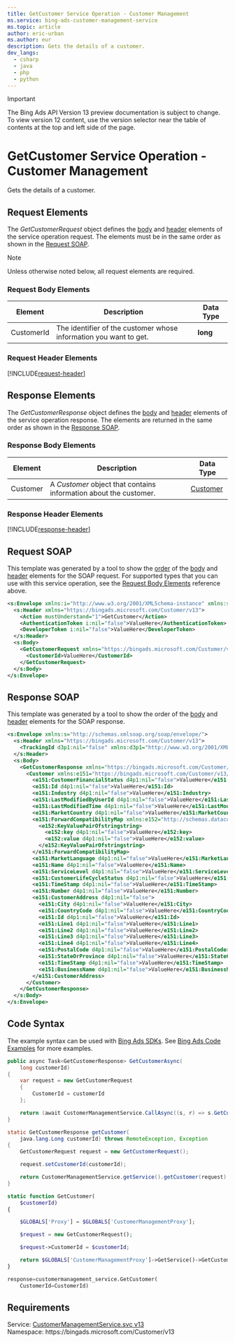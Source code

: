 ```yaml
---
title: GetCustomer Service Operation - Customer Management
ms.service: bing-ads-customer-management-service
ms.topic: article
author: eric-urban
ms.author: eur
description: Gets the details of a customer.
dev_langs: 
  - csharp
  - java
  - php
  - python
---
```

> [!IMPORTANT]
> The Bing Ads API Version 13 preview documentation is subject to change. To view version 12 content, use the version selector near the table of contents at the top and left side of the page.

# GetCustomer Service Operation - Customer Management
Gets the details of a customer.

## <a name="request"></a>Request Elements
The *GetCustomerRequest* object defines the [body](#request-body) and [header](#request-header) elements of the service operation request. The elements must be in the same order as shown in the [Request SOAP](#request-soap). 

> [!NOTE]
> Unless otherwise noted below, all request elements are required.

### <a name="request-body"></a>Request Body Elements

|Element|Description|Data Type|
|-----------|---------------|-------------|
|<a name="customerid"></a>CustomerId|The identifier of the customer whose information you want to get.|**long**|

### <a name="request-header"></a>Request Header Elements
[!INCLUDE[request-header](./includes/request-header.md)]

## <a name="response"></a>Response Elements
The *GetCustomerResponse* object defines the [body](#response-body) and [header](#response-header) elements of the service operation response. The elements are returned in the same order as shown in the [Response SOAP](#response-soap).

### <a name="response-body"></a>Response Body Elements

|Element|Description|Data Type|
|-----------|---------------|-------------|
|<a name="customer"></a>Customer|A *Customer* object that contains information about the customer.|[Customer](customer.md)|

### <a name="response-header"></a>Response Header Elements
[!INCLUDE[response-header](./includes/response-header.md)]

## <a name="request-soap"></a>Request SOAP
This template was generated by a tool to show the [order](../guides/services-protocol.md#element-order) of the [body](#request-body) and [header](#request-header) elements for the SOAP request. For supported types that you can use with this service operation, see the [Request Body Elements](#request-header) reference above.

```xml
<s:Envelope xmlns:i="http://www.w3.org/2001/XMLSchema-instance" xmlns:s="http://schemas.xmlsoap.org/soap/envelope/">
  <s:Header xmlns="https://bingads.microsoft.com/Customer/v13">
    <Action mustUnderstand="1">GetCustomer</Action>
    <AuthenticationToken i:nil="false">ValueHere</AuthenticationToken>
    <DeveloperToken i:nil="false">ValueHere</DeveloperToken>
  </s:Header>
  <s:Body>
    <GetCustomerRequest xmlns="https://bingads.microsoft.com/Customer/v13">
      <CustomerId>ValueHere</CustomerId>
    </GetCustomerRequest>
  </s:Body>
</s:Envelope>
```

## <a name="response-soap"></a>Response SOAP
This template was generated by a tool to show the order of the [body](#response-body) and [header](#response-header) elements for the SOAP response.

```xml
<s:Envelope xmlns:s="http://schemas.xmlsoap.org/soap/envelope/">
  <s:Header xmlns="https://bingads.microsoft.com/Customer/v13">
    <TrackingId d3p1:nil="false" xmlns:d3p1="http://www.w3.org/2001/XMLSchema-instance">ValueHere</TrackingId>
  </s:Header>
  <s:Body>
    <GetCustomerResponse xmlns="https://bingads.microsoft.com/Customer/v13">
      <Customer xmlns:e151="https://bingads.microsoft.com/Customer/v13/Entities" d4p1:nil="false" xmlns:d4p1="http://www.w3.org/2001/XMLSchema-instance">
        <e151:CustomerFinancialStatus d4p1:nil="false">ValueHere</e151:CustomerFinancialStatus>
        <e151:Id d4p1:nil="false">ValueHere</e151:Id>
        <e151:Industry d4p1:nil="false">ValueHere</e151:Industry>
        <e151:LastModifiedByUserId d4p1:nil="false">ValueHere</e151:LastModifiedByUserId>
        <e151:LastModifiedTime d4p1:nil="false">ValueHere</e151:LastModifiedTime>
        <e151:MarketCountry d4p1:nil="false">ValueHere</e151:MarketCountry>
        <e151:ForwardCompatibilityMap xmlns:e152="http://schemas.datacontract.org/2004/07/System.Collections.Generic" d4p1:nil="false">
          <e152:KeyValuePairOfstringstring>
            <e152:key d4p1:nil="false">ValueHere</e152:key>
            <e152:value d4p1:nil="false">ValueHere</e152:value>
          </e152:KeyValuePairOfstringstring>
        </e151:ForwardCompatibilityMap>
        <e151:MarketLanguage d4p1:nil="false">ValueHere</e151:MarketLanguage>
        <e151:Name d4p1:nil="false">ValueHere</e151:Name>
        <e151:ServiceLevel d4p1:nil="false">ValueHere</e151:ServiceLevel>
        <e151:CustomerLifeCycleStatus d4p1:nil="false">ValueHere</e151:CustomerLifeCycleStatus>
        <e151:TimeStamp d4p1:nil="false">ValueHere</e151:TimeStamp>
        <e151:Number d4p1:nil="false">ValueHere</e151:Number>
        <e151:CustomerAddress d4p1:nil="false">
          <e151:City d4p1:nil="false">ValueHere</e151:City>
          <e151:CountryCode d4p1:nil="false">ValueHere</e151:CountryCode>
          <e151:Id d4p1:nil="false">ValueHere</e151:Id>
          <e151:Line1 d4p1:nil="false">ValueHere</e151:Line1>
          <e151:Line2 d4p1:nil="false">ValueHere</e151:Line2>
          <e151:Line3 d4p1:nil="false">ValueHere</e151:Line3>
          <e151:Line4 d4p1:nil="false">ValueHere</e151:Line4>
          <e151:PostalCode d4p1:nil="false">ValueHere</e151:PostalCode>
          <e151:StateOrProvince d4p1:nil="false">ValueHere</e151:StateOrProvince>
          <e151:TimeStamp d4p1:nil="false">ValueHere</e151:TimeStamp>
          <e151:BusinessName d4p1:nil="false">ValueHere</e151:BusinessName>
        </e151:CustomerAddress>
      </Customer>
    </GetCustomerResponse>
  </s:Body>
</s:Envelope>
```

## <a name="example"></a>Code Syntax
The example syntax can be used with [Bing Ads SDKs](../guides/client-libraries.md). See [Bing Ads Code Examples](../guides/code-examples.md) for more examples.
```csharp
public async Task<GetCustomerResponse> GetCustomerAsync(
	long customerId)
{
	var request = new GetCustomerRequest
	{
		CustomerId = customerId
	};

	return (await CustomerManagementService.CallAsync((s, r) => s.GetCustomerAsync(r), request));
}
```
```java
static GetCustomerResponse getCustomer(
	java.lang.Long customerId) throws RemoteException, Exception
{
	GetCustomerRequest request = new GetCustomerRequest();

	request.setCustomerId(customerId);

	return CustomerManagementService.getService().getCustomer(request);
}
```
```php
static function GetCustomer(
	$customerId)
{

	$GLOBALS['Proxy'] = $GLOBALS['CustomerManagementProxy'];

	$request = new GetCustomerRequest();

	$request->CustomerId = $customerId;

	return $GLOBALS['CustomerManagementProxy']->GetService()->GetCustomer($request);
}
```
```python
response=customermanagement_service.GetCustomer(
	CustomerId=CustomerId)
```

## Requirements
Service: [CustomerManagementService.svc v13](https://clientcenter.api.bingads.microsoft.com/Api/CustomerManagement/v13/CustomerManagementService.svc)  
Namespace: https\://bingads.microsoft.com/Customer/v13  

